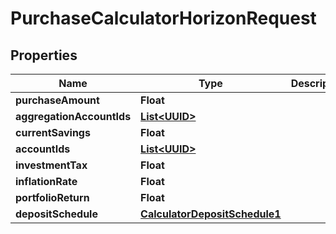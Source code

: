 
# PurchaseCalculatorHorizonRequest

## Properties
Name | Type | Description | Notes
------------ | ------------- | ------------- | -------------
**purchaseAmount** | **Float** |  | 
**aggregationAccountIds** | [**List&lt;UUID&gt;**](UUID.md) |  |  [optional]
**currentSavings** | **Float** |  |  [optional]
**accountIds** | [**List&lt;UUID&gt;**](UUID.md) |  |  [optional]
**investmentTax** | **Float** |  |  [optional]
**inflationRate** | **Float** |  |  [optional]
**portfolioReturn** | **Float** |  | 
**depositSchedule** | [**CalculatorDepositSchedule1**](CalculatorDepositSchedule1.md) |  |  [optional]



